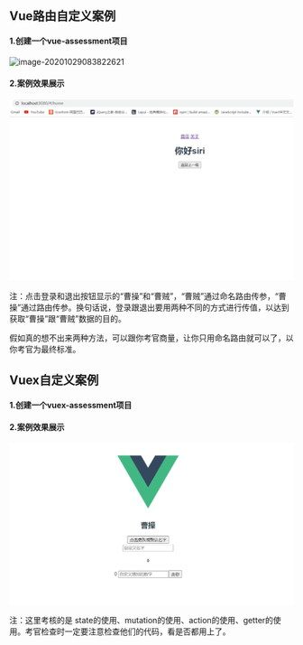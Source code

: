 ## Vue路由自定义案例

#### 1.创建一个vue-assessment项目

![image-20201029083822621](C:\Users\86180\Desktop\考核_刘志彦\image\image-20201029083822621.png)

#### 2.案例效果展示

![案例效果](image/案例效果.gif)

注：点击登录和退出按钮显示的“曹操”和“曹贼”，“曹贼”通过命名路由传参，“曹操”通过路由传参。换句话说，登录跟退出要用两种不同的方式进行传值，以达到获取“曹操”跟“曹贼”数据的目的。

假如真的想不出来两种方法，可以跟你考官商量，让你只用命名路由就可以了，以你考官为最终标准。



## Vuex自定义案例

#### 1.创建一个vuex-assessment项目

#### 2.案例效果展示

![案例效果vuex](image/案例效果vuex.gif)

注：这里考核的是 state的使用、mutation的使用、action的使用、getter的使用。考官检查时一定要注意检查他们的代码，看是否都用上了。